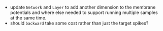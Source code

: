 - update `Network` and `Layer` to add another dimension to the membrane potentials and where else needed to support running multiple samples at the same time.
- should `backward` take some cost rather than just the target spikes?